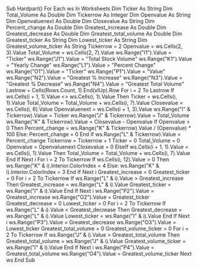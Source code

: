 Sub Hardpart()
For Each ws In Worksheets
    Dim Ticker As String
    Dim Total_Volume As Double
    Dim Tickerrow As Integer
    Dim Openvalue As String
    Dim Openvaluenext As Double
    Dim Closevalue As String
    Dim Percent_change As Double
    Dim Greatest_increase As Double
    Dim Greatest_decrease As Double
    Dim Greatest_total_volume As Double
    Dim Greatest_ticker As String
    Dim Lowest_ticker As String
    Dim Greatest_volume_ticker As String
    Tickerrow = 2
    Openvalue = ws.Cells(2, 3).Value
    Total_Volume = ws.Cells(2, 7).Value
    ws.Range("I1").Value = "Ticker"
    ws.Range("J1").Value = "Total Stock Volume"
    ws.Range("K1").Value = "Yearly Change"
    ws.Range("L1").Value = "Percent Change"
    ws.Range("O1").Value = "Ticker"
    ws.Range("P1").Value = "Value"
    ws.Range("N2").Value = "Greatest % Increase"
    ws.Range("N3").Value = "Greatest % Decrease"
    ws.Range("N4").Value = "Greatest Total Volume"
    Lastrow = Cells(Rows.Count, 1).End(xlUp).Row
    For i = 2 To Lastrow
        If ws.Cells(i + 1, 1).Value <> ws.Cells(i, 1).Value Then
            Ticker = ws.Cells(i, 1).Value
            Total_Volume = Total_Volume + ws.Cells(i, 7).Value
            Closevalue = ws.Cells(i, 6).Value
            Openvaluenext = ws.Cells(i + 1, 3).Value
            ws.Range("I" & Tickerrow).Value = Ticker
            ws.Range("J" & Tickerrow).Value = Total_Volume
            ws.Range("K" & Tickerrow).Value = Closevalue - Openvalue
            If Openvalue > 0 Then
                Percent_change = ws.Range("K" & Tickerrow).Value / (Openvalue) * 100
            Else: Percent_change = 0
            End If
            ws.Range("L" & Tickerrow).Value = Percent_change
            Tickerrow = Tickerrow + 1
            Ticker = 0
            Total_Volume = 0
            Openvalue = Openvaluenext
            Closevalue = 0
        ElseIf ws.Cells(i + 1, 1).Value = ws.Cells(i, 1).Value Then
            Total_Volume = Total_Volume + ws.Cells(i, 7).Value
        End If
    Next i
    For i = 2 To Tickerrow
        If ws.Cells(i, 12).Value > 0 Then
            ws.Range("K" & i).Interior.ColorIndex = 4
        Else: ws.Range("K" & i).Interior.ColorIndex = 3
        End If
    Next i
    Greatest_increase = 0
    Greatest_ticker = 0
    For i = 2 To Tickerrow
        If ws.Range("L" & i).Value > Greatest_increase Then
            Greatest_increase = ws.Range("L" & i).Value
            Greatest_ticker = ws.Range("I" & i).Value
        End If
    Next i
    ws.Range("P2").Value = Greatest_increase
    ws.Range("O2").Value = Greatest_ticker
    Greatest_decrease = 0
    Lowest_ticker = 0
    For i = 2 To Tickerrow
        If ws.Range("L" & i).Value < Greatest_decrease Then
            Greatest_decrease = ws.Range("L" & i).Value
            Lowest_ticker = ws.Range("I" & i).Value
        End If
    Next i
    ws.Range("P3").Value = Greatest_decrease
    ws.Range("O3").Value = Lowest_ticker
    Greatest_total_volume = 0
    Greatest_volume_ticker = 0
    For i = 2 To Tickerrow
        If ws.Range("J" & i).Value > Greatest_total_volume Then
            Greatest_total_volume = ws.Range("J" & i).Value
            Greatest_volume_ticker = ws.Range("I" & i).Value
        End If
    Next i
    ws.Range("P4").Value = Greatest_total_volume
    ws.Range("O4").Value = Greatest_volume_ticker
Next ws
End Sub

